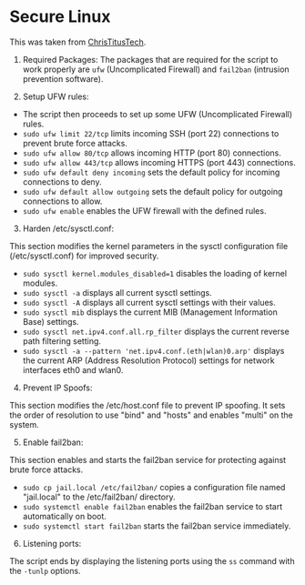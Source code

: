 # Secure Linux
This was taken from [ChrisTitusTech](https://christitus.com/secure-linux/).

1. Required Packages: 
The packages that are required for the script to work properly are `ufw` (Uncomplicated Firewall) and `fail2ban` (intrusion prevention software).

2. Setup UFW rules:

* The script then proceeds to set up some UFW (Uncomplicated Firewall) rules.
* `sudo ufw limit 22/tcp` limits incoming SSH (port 22) connections to prevent brute force attacks.
* `sudo ufw allow 80/tcp` allows incoming HTTP (port 80) connections.
* `sudo ufw allow 443/tcp` allows incoming HTTPS (port 443) connections.
* `sudo ufw default deny incoming` sets the default policy for incoming connections to deny.
* `sudo ufw default allow outgoing` sets the default policy for outgoing connections to allow.
* `sudo ufw enable` enables the UFW firewall with the defined rules.


3. Harden /etc/sysctl.conf:

This section modifies the kernel parameters in the sysctl configuration file (/etc/sysctl.conf) for improved security.
* `sudo sysctl kernel.modules_disabled=1` disables the loading of kernel modules.
* `sudo sysctl -a` displays all current sysctl settings.
* `sudo sysctl -A` displays all current sysctl settings with their values.
* `sudo sysctl mib` displays the current MIB (Management Information Base) settings.
* `sudo sysctl net.ipv4.conf.all.rp_filter` displays the current reverse path filtering setting.
* `sudo sysctl -a --pattern 'net.ipv4.conf.(eth|wlan)0.arp'` displays the current ARP (Address Resolution Protocol) settings for network interfaces eth0 and wlan0.

4. Prevent IP Spoofs:

This section modifies the /etc/host.conf file to prevent IP spoofing.
It sets the order of resolution to use "bind" and "hosts" and enables "multi" on the system.

5. Enable fail2ban:

This section enables and starts the fail2ban service for protecting against brute force attacks.
* `sudo cp jail.local /etc/fail2ban/` copies a configuration file named "jail.local" to the /etc/fail2ban/ directory.
* `sudo systemctl enable fail2ban` enables the fail2ban service to start automatically on boot.
* `sudo systemctl start fail2ban` starts the fail2ban service immediately.

6. Listening ports:

The script ends by displaying the listening ports using the `ss` command with the `-tunlp` options.